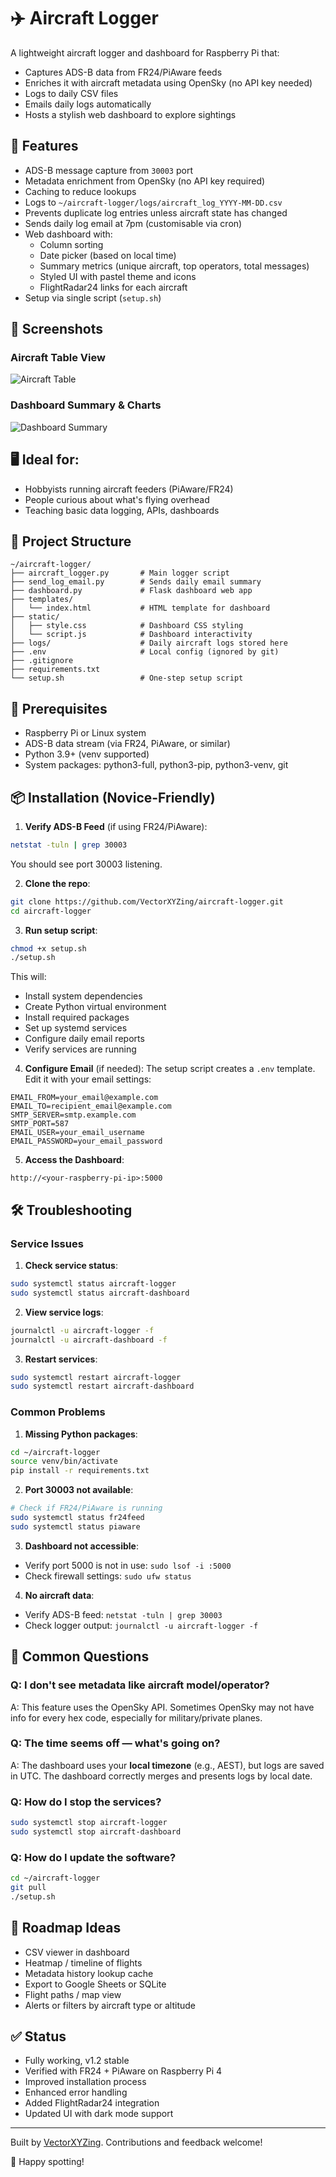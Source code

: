 # ✈️ Aircraft Logger

A lightweight aircraft logger and dashboard for Raspberry Pi that:

- Captures ADS-B data from FR24/PiAware feeds  
- Enriches it with aircraft metadata using OpenSky (no API key needed)  
- Logs to daily CSV files  
- Emails daily logs automatically  
- Hosts a stylish web dashboard to explore sightings  

## 🔧 Features

- ADS-B message capture from `30003` port  
- Metadata enrichment from OpenSky (no API key required)  
- Caching to reduce lookups  
- Logs to `~/aircraft-logger/logs/aircraft_log_YYYY-MM-DD.csv`  
- Prevents duplicate log entries unless aircraft state has changed  
- Sends daily log email at 7pm (customisable via cron)  
- Web dashboard with:  
  - Column sorting  
  - Date picker (based on local time)  
  - Summary metrics (unique aircraft, top operators, total messages)  
  - Styled UI with pastel theme and icons  
  - FlightRadar24 links for each aircraft
- Setup via single script (`setup.sh`)  

## 📸 Screenshots

### Aircraft Table View
![Aircraft Table](docs/dashboard-table.png)

### Dashboard Summary & Charts
![Dashboard Summary](docs/dashboard-summary.png)

## 🖥️ Ideal for:

- Hobbyists running aircraft feeders (PiAware/FR24)  
- People curious about what's flying overhead  
- Teaching basic data logging, APIs, dashboards  

## 📁 Project Structure

```
~/aircraft-logger/
├── aircraft_logger.py       # Main logger script
├── send_log_email.py        # Sends daily email summary
├── dashboard.py             # Flask dashboard web app
├── templates/
│   └── index.html           # HTML template for dashboard
├── static/
│   ├── style.css            # Dashboard CSS styling
│   └── script.js            # Dashboard interactivity
├── logs/                    # Daily aircraft logs stored here
├── .env                     # Local config (ignored by git)
├── .gitignore
├── requirements.txt
└── setup.sh                 # One-step setup script
```

## 🧪 Prerequisites

- Raspberry Pi or Linux system  
- ADS-B data stream (via FR24, PiAware, or similar)  
- Python 3.9+ (venv supported)  
- System packages: python3-full, python3-pip, python3-venv, git

## 📦 Installation (Novice-Friendly)

1. **Verify ADS-B Feed** (if using FR24/PiAware):
```bash
netstat -tuln | grep 30003
```
You should see port 30003 listening.

2. **Clone the repo**:
```bash
git clone https://github.com/VectorXYZing/aircraft-logger.git
cd aircraft-logger
```

3. **Run setup script**:
```bash
chmod +x setup.sh
./setup.sh
```
This will:
- Install system dependencies
- Create Python virtual environment
- Install required packages
- Set up systemd services
- Configure daily email reports
- Verify services are running

4. **Configure Email** (if needed):
The setup script creates a `.env` template. Edit it with your email settings:
```
EMAIL_FROM=your_email@example.com
EMAIL_TO=recipient_email@example.com
SMTP_SERVER=smtp.example.com
SMTP_PORT=587
EMAIL_USER=your_email_username
EMAIL_PASSWORD=your_email_password
```

5. **Access the Dashboard**:
```
http://<your-raspberry-pi-ip>:5000
```

## 🛠️ Troubleshooting

### Service Issues

1. **Check service status**:
```bash
sudo systemctl status aircraft-logger
sudo systemctl status aircraft-dashboard
```

2. **View service logs**:
```bash
journalctl -u aircraft-logger -f
journalctl -u aircraft-dashboard -f
```

3. **Restart services**:
```bash
sudo systemctl restart aircraft-logger
sudo systemctl restart aircraft-dashboard
```

### Common Problems

1. **Missing Python packages**:
```bash
cd ~/aircraft-logger
source venv/bin/activate
pip install -r requirements.txt
```

2. **Port 30003 not available**:
```bash
# Check if FR24/PiAware is running
sudo systemctl status fr24feed
sudo systemctl status piaware
```

3. **Dashboard not accessible**:
- Verify port 5000 is not in use: `sudo lsof -i :5000`
- Check firewall settings: `sudo ufw status`

4. **No aircraft data**:
- Verify ADS-B feed: `netstat -tuln | grep 30003`
- Check logger output: `journalctl -u aircraft-logger -f`

## 🧠 Common Questions

### Q: I don't see metadata like aircraft model/operator?
A: This feature uses the OpenSky API. Sometimes OpenSky may not have info for every hex code, especially for military/private planes.

### Q: The time seems off — what's going on?
A: The dashboard uses your **local timezone** (e.g., AEST), but logs are saved in UTC. The dashboard correctly merges and presents logs by local date.

### Q: How do I stop the services?
```bash
sudo systemctl stop aircraft-logger
sudo systemctl stop aircraft-dashboard
```

### Q: How do I update the software?
```bash
cd ~/aircraft-logger
git pull
./setup.sh
```

## 🚀 Roadmap Ideas

- CSV viewer in dashboard  
- Heatmap / timeline of flights  
- Metadata history lookup cache  
- Export to Google Sheets or SQLite  
- Flight paths / map view  
- Alerts or filters by aircraft type or altitude  

## ✅ Status

- Fully working, v1.2 stable
- Verified with FR24 + PiAware on Raspberry Pi 4
- Improved installation process
- Enhanced error handling
- Added FlightRadar24 integration
- Updated UI with dark mode support

---

Built by [VectorXYZing](https://github.com/VectorXYZing). Contributions and feedback welcome!

🛫 Happy spotting!
